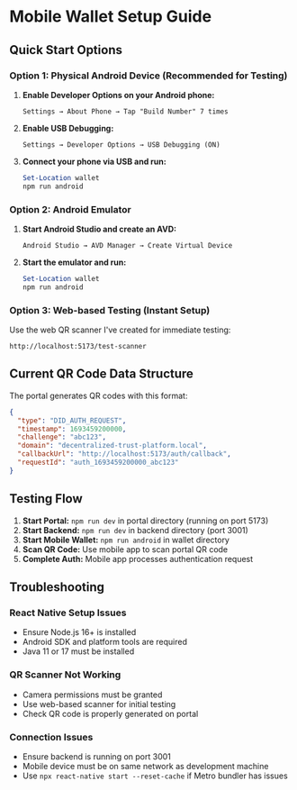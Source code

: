 # Mobile Wallet Setup Guide

## Quick Start Options

### Option 1: Physical Android Device (Recommended for Testing)

1. **Enable Developer Options on your Android phone:**
   ```
   Settings → About Phone → Tap "Build Number" 7 times
   ```

2. **Enable USB Debugging:**
   ```
   Settings → Developer Options → USB Debugging (ON)
   ```

3. **Connect your phone via USB and run:**
   ```powershell
   Set-Location wallet
   npm run android
   ```

### Option 2: Android Emulator

1. **Start Android Studio and create an AVD:**
   ```
   Android Studio → AVD Manager → Create Virtual Device
   ```

2. **Start the emulator and run:**
   ```powershell
   Set-Location wallet
   npm run android
   ```

### Option 3: Web-based Testing (Instant Setup)

Use the web QR scanner I've created for immediate testing:
```
http://localhost:5173/test-scanner
```

## Current QR Code Data Structure

The portal generates QR codes with this format:
```json
{
  "type": "DID_AUTH_REQUEST",
  "timestamp": 1693459200000,
  "challenge": "abc123",
  "domain": "decentralized-trust-platform.local",
  "callbackUrl": "http://localhost:5173/auth/callback",
  "requestId": "auth_1693459200000_abc123"
}
```

## Testing Flow

1. **Start Portal:** `npm run dev` in portal directory (running on port 5173)
2. **Start Backend:** `npm run dev` in backend directory (port 3001)
3. **Start Mobile Wallet:** `npm run android` in wallet directory
4. **Scan QR Code:** Use mobile app to scan portal QR code
5. **Complete Auth:** Mobile app processes authentication request

## Troubleshooting

### React Native Setup Issues
- Ensure Node.js 16+ is installed
- Android SDK and platform tools are required
- Java 11 or 17 must be installed

### QR Scanner Not Working
- Camera permissions must be granted
- Use web-based scanner for initial testing
- Check QR code is properly generated on portal

### Connection Issues
- Ensure backend is running on port 3001
- Mobile device must be on same network as development machine
- Use `npx react-native start --reset-cache` if Metro bundler has issues
